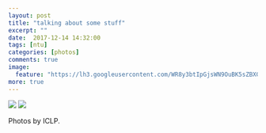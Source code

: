 ```yaml
---
layout: post
title: "talking about some stuff"
excerpt: ""
date:  2017-12-14 14:32:00
tags: [ntu]
categories: [photos]
comments: true
image:
  feature: "https://lh3.googleusercontent.com/WR8y3btIpGjsWN9OuBK5sZBXGgXFLF0kRAIJyRyxM8N89ZBTk2BO0-9mVxnfjZobSpBFnkYxVUD-K_zvArZD0_RERFM1xEFQnQHTVzHIA6ozVygMnvSAYgnZdCnShTPetb2ZePCmkhTJyeJnRkM57wkgSki5BHdlUiqTWiIuGfODSXkPWHEaOavbYRsHSjZZDJ-x2J0eLmsPfD39BryrGqT7w8JFi1P_HBNRq6Frw6N1933G_1BqD5Aq70KtTg3zsLcuXsw9XbM7NgmXNGGwAyetIqKNhnRewMqrKhadEszZD9vT2VY0MMW9V0ky204JxkCa37Fkzg832HsOIDBbPi0GUdWsfTtBMLq1DbjVJ7uWN5A5qQ5m5HihrfF2Yb-IYyxNjL1146IloCZUWO7lxnVQmJVrBdyfgSnQjGN6qIe0tyGAFEyiA0HBlYfsuorBsRiqQD_jZfxLc61LAtNd56RYSwV7zX73wz7O3idJAGMI1QPHHm9qZ-Fyf3aD1F6nVh3LwWantmvp31AGohCltKpQ2AlYAvF-AloUSCDfoHC_ksNTSwUD-x_oLfukErAq6FNUrsQN05QogJWwmo2nGR82nzpBHrpJOsv8VAO4k-6gQE92qmtgx15ASZpFjEUTxl98PwHGOEBK8Qo-6zTss3-kFd2ckuGE5g=w650-h433-no"
more: true
---
```

<img src="https://lh3.googleusercontent.com/KvbiTaZbBrbTVFPQTjIcfKqkPGO-QJar0CpoKXumn88wXjvRnofcLYTDT-yByJq9dlMkSgadsDawG2E68-EZUR6ChDdr_FXVVS_ZBps_PyPn9rMbksSAxuOL8xsa-YWo8JGK4nSGXAmlWdIi66fdPokLEcP9T-V4hInohLaEn9qNfNkk_oQEnxjJ5Pce4Bar4e1t2n44qN6H_AfjsNCmjLEEiT2nh5UyEeXG1PZfxgUtHqIRz2F8IEjqGH24KYbhkJgIZqEXBiLRY5NiJZtCt4_XCZKCi0VmohB41KpGrC6DOngmJNe4jjTbBPQdn6P1FIBnUJBJPs3yI5COEHHoxrcuEA2fM7uW-LFvVpZ80l3ptxN0tRhAyxPjAuMcuxNpGi-kGmqTFdcpqWoPrDDBi5yRmr1aznasa6nQO22uXDICIzE4no7AZAsmMcGOnr93BQ9Zhqk80kc40Bzv0O3Xdlj-7jabPkuoJ2hMftWRlvi-y9_FKqjh-niIoW3g2XBri0b5wYlBzRxRDDOFpiwgabtNQ25Hs_JmnR5110ciAvYqR0kd1bQVZwpapuHdu1AGdGMJ5CGneoX7zllUdh1bC2vji9dQgq8pQ7YZqfvgpObkF70QHkgNFfuNJjX0naimSsSDmT6cJ16DABIM2qTJJnhsjHZHqWgtug=w650-h406-no">

<img src="https://lh3.googleusercontent.com/Cdb88FGLAZ5vQWOuRjUiM5ovLy1X4pVkFxzG18Xi_A5L0k7ayMDv0opx9n-fSdTgIh47h-H1pcgkkwmxZZ9V-p7xoTuYycY8wSg2myejQhpMON_ykkH7FTQk25noBmCG9_QB7seZ2pIe28JcI6tLckMC5kCzu-ZjI9Un-10QssDHg2YLGtFGeYlLgJ4AIfW9o003LKCTjs8reObgTvrVep2MdBdZ5Qroy2px7FnCdpHGeiOldOB2kVCnUnPBl_VTGSytGwQ03YvgCEpYRXc_XUIXgdB_LryJrOkeTmMFxbKKWXQgs5hmbz-r2EoseKPoLLHRHQizbO0M1XKGBeWXVIKyj2xVz3ihnh1d0XEn-Q2v-HqWQU5iCGnWYKAGe6D_bQtKKImOF5aX_zSB0TlQlo000NPPY0c11ba0bXbKxNhU2w4d_ke3R2y1-BnUH_1s18-BhaF6SkllNnWobZIEqB6ON9BcjoUmPH5i-TakfNftxzd1VeYTtX0JOZHqXsNlb1co0_UofmY1jaTTDPBFYb2HVLevyZ9BCgdU1lCBWxxXpVTmLsTqSWPo50Lfk2mxxWkQni8bOeDsS_qh5M09PUwA96EotR980HpWQvLbda0tFOb5pZmOmOK4WLgItj1jBkBAa33-cDooy-idl6uMEcx0vsb5GhU0sg=w1396-h874-no">



Photos by ICLP.